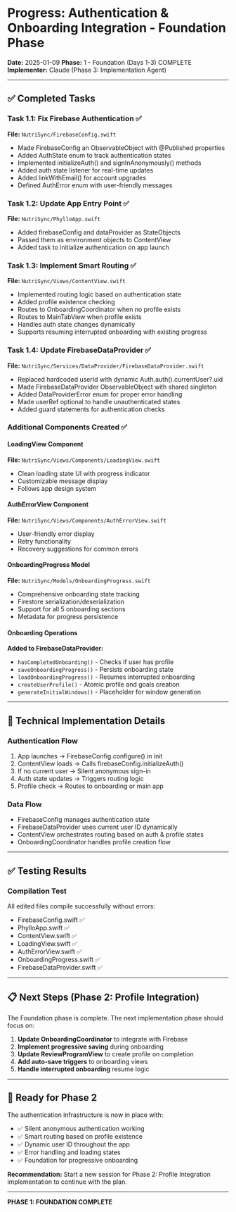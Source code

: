 # Progress: Authentication & Onboarding Integration - Foundation Phase

**Date:** 2025-01-09
**Phase:** 1 - Foundation (Days 1-3) COMPLETE
**Implementer:** Claude (Phase 3: Implementation Agent)

---

## ✅ Completed Tasks

### Task 1.1: Fix Firebase Authentication ✅
**File:** `NutriSync/FirebaseConfig.swift`
- Made FirebaseConfig an ObservableObject with @Published properties
- Added AuthState enum to track authentication states
- Implemented initializeAuth() and signInAnonymously() methods
- Added auth state listener for real-time updates
- Added linkWithEmail() for account upgrades
- Defined AuthError enum with user-friendly messages

### Task 1.2: Update App Entry Point ✅
**File:** `NutriSync/PhylloApp.swift`
- Added firebaseConfig and dataProvider as StateObjects
- Passed them as environment objects to ContentView
- Added task to initialize authentication on app launch

### Task 1.3: Implement Smart Routing ✅
**File:** `NutriSync/Views/ContentView.swift`
- Implemented routing logic based on authentication state
- Added profile existence checking
- Routes to OnboardingCoordinator when no profile exists
- Routes to MainTabView when profile exists
- Handles auth state changes dynamically
- Supports resuming interrupted onboarding with existing progress

### Task 1.4: Update FirebaseDataProvider ✅
**File:** `NutriSync/Services/DataProvider/FirebaseDataProvider.swift`
- Replaced hardcoded userId with dynamic Auth.auth().currentUser?.uid
- Made FirebaseDataProvider ObservableObject with shared singleton
- Added DataProviderError enum for proper error handling
- Made userRef optional to handle unauthenticated states
- Added guard statements for authentication checks

### Additional Components Created ✅

#### LoadingView Component
**File:** `NutriSync/Views/Components/LoadingView.swift`
- Clean loading state UI with progress indicator
- Customizable message display
- Follows app design system

#### AuthErrorView Component  
**File:** `NutriSync/Views/Components/AuthErrorView.swift`
- User-friendly error display
- Retry functionality
- Recovery suggestions for common errors

#### OnboardingProgress Model
**File:** `NutriSync/Models/OnboardingProgress.swift`
- Comprehensive onboarding state tracking
- Firestore serialization/deserialization
- Support for all 5 onboarding sections
- Metadata for progress persistence

#### Onboarding Operations
**Added to FirebaseDataProvider:**
- `hasCompletedOnboarding()` - Checks if user has profile
- `saveOnboardingProgress()` - Persists onboarding state
- `loadOnboardingProgress()` - Resumes interrupted onboarding
- `createUserProfile()` - Atomic profile and goals creation
- `generateInitialWindows()` - Placeholder for window generation

---

## 🔧 Technical Implementation Details

### Authentication Flow
1. App launches → FirebaseConfig.configure() in init
2. ContentView loads → Calls firebaseConfig.initializeAuth()
3. If no current user → Silent anonymous sign-in
4. Auth state updates → Triggers routing logic
5. Profile check → Routes to onboarding or main app

### Data Flow
- FirebaseConfig manages authentication state
- FirebaseDataProvider uses current user ID dynamically
- ContentView orchestrates routing based on auth & profile states
- OnboardingCoordinator handles profile creation flow

---

## ✅ Testing Results

### Compilation Test
All edited files compile successfully without errors:
- FirebaseConfig.swift ✅
- PhylloApp.swift ✅
- ContentView.swift ✅
- LoadingView.swift ✅
- AuthErrorView.swift ✅
- OnboardingProgress.swift ✅
- FirebaseDataProvider.swift ✅

---

## 📋 Next Steps (Phase 2: Profile Integration)

The Foundation phase is complete. The next implementation phase should focus on:

1. **Update OnboardingCoordinator** to integrate with Firebase
2. **Implement progressive saving** during onboarding
3. **Update ReviewProgramView** to create profile on completion
4. **Add auto-save triggers** to onboarding views
5. **Handle interrupted onboarding** resume logic

---

## 🚀 Ready for Phase 2

The authentication infrastructure is now in place with:
- ✅ Silent anonymous authentication working
- ✅ Smart routing based on profile existence  
- ✅ Dynamic user ID throughout the app
- ✅ Error handling and loading states
- ✅ Foundation for progressive onboarding

**Recommendation:** Start a new session for Phase 2: Profile Integration implementation to continue with the plan.

---

**PHASE 1: FOUNDATION COMPLETE**